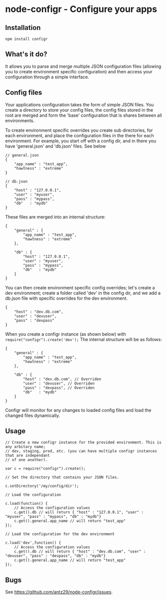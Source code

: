 # node-configr - Configure your apps

## Installation

    npm install configr

## What's it do?

It allows you to parse and merge multiple JSON configuration files (allowing 
you to create environment specific configuration) and then access your configuration
through a simple interface.

## Config files

Your applications configuration takes the form of simple JSON files. You create a directory
to store your config files, the config files stored in the root are merged and form the 'base'
configuration that is shares between all environments.

To create environment specific overrides you create sub directories, for each environment, and
place the configuration files in the there for each environment. For example, you start off with a
config dir, and in there you have 'general.json' and 'db.json' files. See below

    // general.json
    {
        "app_name" : "test_app",
        "hawtness" : "extreme"
    }

    // db.json
    {
        "host" : "127.0.0.1",
        "user" : "myuser",
        "pass" : "mypass",
        "db"   : "mydb"
    }

These files are merged into an internal structure:

    {
        "general" : {
            "app_name" : "test_app",
            "hawtness" : "extreme"
        },

        "db" : {
            "host" : "127.0.0.1",
            "user" : "myuser",
            "pass" : "mypass",
            "db"   : "mydb"
        }
    }

You can then create environment specific config overrides; let's create a dev environment; create 
a folder called 'dev' in the config dir, and we add a db.json file with specific overrides for 
the dev environment. 

    {
        "host" : "dev.db.com",
        "user" : "devuser",
        "pass" : "devpass"
    }

When you create a configr instance (as shown below) with `require("configr").create('dev');` 
The internal structure will be as follows:

    {
        "general" : {
            "app_name" : "test_app",
            "hawtness" : "extreme"
        },

        "db" : {
            "host" : "dev.db.com", // Overriden
            "user" : "devuser", // Overriden
            "pass" : "devpass", // Overriden
            "db"   : "mydb"
        }
    }

Configr will monitor for any changes to loaded config files and load the changed files dynamically.

## Usage

    // Create a new configr instance for the provided environment. This is any arbitary name; 
    // dev, staging, prod, etc. (you can have multiple configr instances that are independant 
    // of one another).

    var c = require("configr").create();

    // Set the directory that contains your JSON files.

    c.setDirectory('/my/config/dir');
	
    // Load the configuration

    c.load(function() {
        // Access the configuration values
        c.get().db // will return { "host" : "127.0.0.1", "user" : "myuser", "pass" : "mypass", "db" : "mydb"}
        c.get().general.app_name // will return "test_app"
    });

    // Load the configuration for the dev environment

    c.load('dev',function() {
        // Access the configuration values
        c.get().db // will return { "host" : "dev.db.com", "user" : "devuser", "pass" : "devpass", "db" : "mydb"}
        c.get().general.app_name // will return "test_app"
    });


## Bugs

See <https://github.com/antz29/node-configr/issues>.
